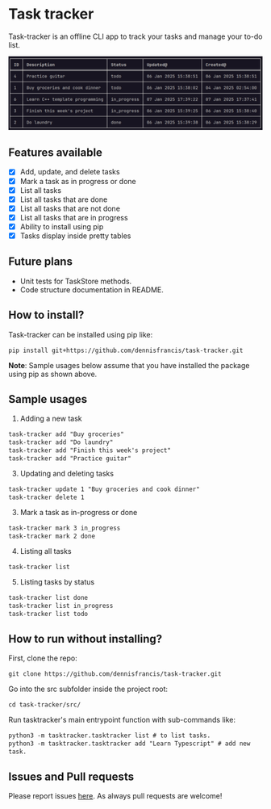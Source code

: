 # Task tracker
Task-tracker is an offline CLI app to track your tasks and manage your to-do list.

![List of tasks in pretty tables](images/list.png)

## Features available
- [x] Add, update, and delete tasks
- [x] Mark a task as in progress or done
- [x] List all tasks
- [x] List all tasks that are done
- [x] List all tasks that are not done
- [x] List all tasks that are in progress
- [x] Ability to install using pip
- [x] Tasks display inside pretty tables

## Future plans
- Unit tests for TaskStore methods.
- Code structure documentation in README.

## How to install?
Task-tracker can be installed using pip like:
```
pip install git+https://github.com/dennisfrancis/task-tracker.git
```
**Note**: Sample usages below assume that you have installed the package using pip as shown above.

## Sample usages
1. Adding a new task
```
task-tracker add "Buy groceries"
task-tracker add "Do laundry"
task-tracker add "Finish this week's project"
task-tracker add "Practice guitar"
```

3. Updating and deleting tasks
```
task-tracker update 1 "Buy groceries and cook dinner"
task-tracker delete 1
```

3. Mark a task as in-progress or done
```
task-tracker mark 3 in_progress
task-tracker mark 2 done
```

4. Listing all tasks
```
task-tracker list
```

5. Listing tasks by status
```
task-tracker list done
task-tracker list in_progress
task-tracker list todo
```

## How to run without installing?
First, clone the repo:
```
git clone https://github.com/dennisfrancis/task-tracker.git
```

Go into the src subfolder inside the project root:
```
cd task-tracker/src/
```

Run tasktracker's main entrypoint function with sub-commands like:
```
python3 -m tasktracker.tasktracker list # to list tasks.
python3 -m tasktracker.tasktracker add "Learn Typescript" # add new task.
```

## Issues and Pull requests
Please report issues [here](https://github.com/dennisfrancis/task-tracker/issues). As always pull requests are welcome!
